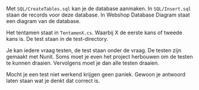 Met `SQL/CreateTables.sql` kan je de database aanmaken.
In `SQL/Insert.sql` staan de records voor deze database.
In Webshop Database Diagram staat een diagram van de database.

Het tentamen staat in `TentamenX.cs`. Waarbij X de eerste kans of tweede kans is. 
De test staan in de test-directory. 

Je kan iedere vraag testen, de test staan onder de vraag.
De testen zijn gemaakt met Nunit. 
Soms moet je even het project herbouwen om de testen te kunnen draaien. 
Vervolgens moet je dan alle testen draaien. 

Mocht je een test niet werkend krijgen geen paniek. 
Gewoon je antwoord laten staan wat je denkt dat correct is. 
